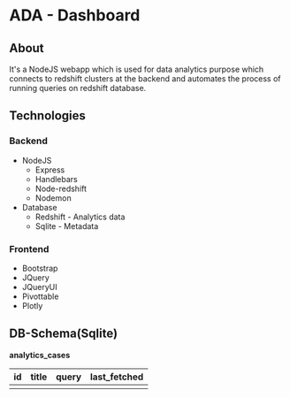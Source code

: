 # ADA - Dashboard

## About 
It's a NodeJS webapp which is used for data analytics purpose which connects to redshift
clusters at the backend and automates the process of running queries on redshift database.
 
## Technologies
### Backend
* NodeJS
    * Express
    * Handlebars
    * Node-redshift
    * Nodemon
* Database
    * Redshift - Analytics data
    * Sqlite - Metadata   
### Frontend
* Bootstrap
* JQuery
* JQueryUI
* Pivottable
* Plotly
     
## DB-Schema(Sqlite)
**analytics_cases**

id  | title | query | last_fetched
----- | -------- | ------ | -------
   |   |  |  |




